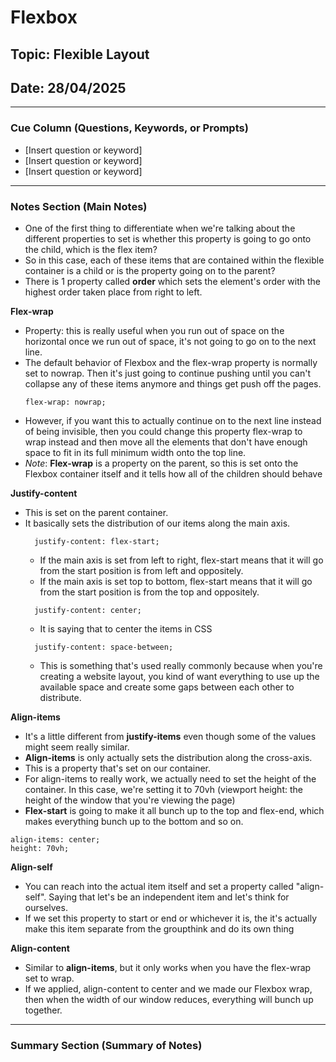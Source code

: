 # Flexbox

## Topic: Flexible Layout

## Date: 28/04/2025

---

### Cue Column (Questions, Keywords, or Prompts)

- [Insert question or keyword]
- [Insert question or keyword]
- [Insert question or keyword]

---

### Notes Section (Main Notes)

- One of the first thing to differentiate when we're talking about the different properties to set is whether this property is going to go onto the child, which is the flex item?
- So in this case, each of these items that are contained within the flexible container is a child or is the property going on to the parent?
- There is 1 property called **order** which sets the element's order with the highest order taken place from right to left.

**Flex-wrap** 
- Property: this is really useful when you run out of space on the horizontal once we run out of space, it's not going to go on to the next line.
- The default behavior of Flexbox and the flex-wrap property is normally set to nowrap. Then it's just going to continue pushing until you can't collapse any of these items anymore and things get push off the pages.
  ```
  flex-wrap: nowrap;
  ```
- However, if you want this to actually continue on to the next line instead of being invisible, then you could change this property flex-wrap to wrap instead and then move all the elements that don't have enough space to fit in its full minimum width onto the top line.
- *Note*: **Flex-wrap** is a property on the parent, so this is set onto the Flexbox container itself and it tells how all of the children should behave

**Justify-content**
- This is set on the parent container.
- It basically sets the distribution of our items along the main axis.
  ```
    justify-content: flex-start;
  ```
  - If the main axis is set from left to right, flex-start means that it will go from the start position is from left and oppositely.
  - If the main axis is set top to bottom, flex-start means that it will go from the start position is from the top and oppositely.
  ```
    justify-content: center;
  ```
  - It is saying that to center the items in CSS
  ```
    justify-content: space-between;
  ```
  - This is something that's used really commonly because when you're creating a website layout, you kind of want everything to use up the available space and create some gaps between each other to distribute.

**Align-items**
- It's a little different from **justify-items** even though some of the values might seem really similar.
- **Align-items** is only actually sets the distribution along the cross-axis.
- This is a property that's set on our container.
- For align-items to really work, we actually need to set the height of the container. In this case, we're setting it to 70vh (viewport height: the height of the window that you're viewing the page)
- **Flex-start** is going to make it all bunch up to the top and flex-end, which makes everything bunch up to the bottom and so on.

```
align-items: center;
height: 70vh;
```

**Align-self**
- You can reach into the actual item itself and set a property called "align-self". Saying that let's be an independent item and let's think for ourselves.
- If we set this property to start or end or whichever it is, the it's actually make this item separate from the groupthink and do its own thing

**Align-content**
- Similar to **align-items**, but it only works when you have the flex-wrap set to wrap.
- If we applied, align-content to center and we made our Flexbox wrap, then when the width of our window reduces, everything will bunch up together.
---

### Summary Section (Summary of Notes) 

